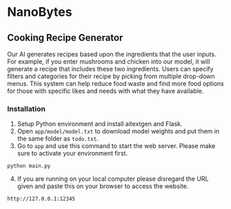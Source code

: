 # NanoBytes
## Cooking Recipe Generator

Our AI generates recipes based upon the ingredients that the user inputs. For example, if you enter mushrooms and chicken into our model, it will generate a recipe that includes these two ingredients. Users can specify filters and categories for their recipe by picking from multiple drop-down menus. This system can help reduce food waste and find more food options for those with specific likes and needs with what they have available.

### Installation
1. Setup Python environment and install aitextgen and Flask.
2. Open `app/model/model.txt` to download model weights and put them in the same folder as `todo.txt`.
3. Go to `app` and use this command to start the web server. Please make sure to activate your environment first.

```
python main.py
```

4. If you are running on your local computer please disregard the URL given and paste this on your browser to access the website.
```
http://127.0.0.1:12345
```
